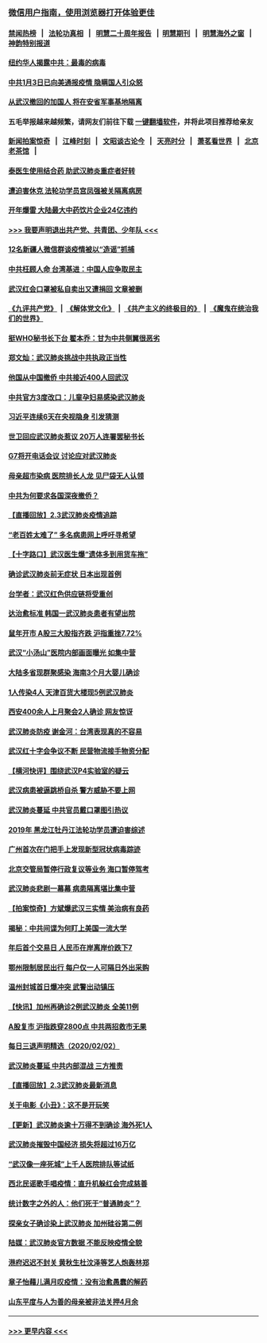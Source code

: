### [微信用户指南，使用浏览器打开体验更佳](https://github.com/gfw-breaker/banned-news1/blob/master/indexes/wechat-guide.md?t=0)
#### [禁闻热榜](热点新闻.md?t=0)  &nbsp;&nbsp;|&nbsp;&nbsp; [法轮功真相](https://github.com/gfw-breaker/truth/blob/master/README.md?t=0) &nbsp;&nbsp;|&nbsp;&nbsp; [明慧二十周年报告](https://github.com/gfw-breaker/mh-reports/blob/master/README.md?t=0) &nbsp;&nbsp;|&nbsp;&nbsp;[明慧期刊](https://github.com/gfw-breaker/mh-qikan) &nbsp;&nbsp;|&nbsp;&nbsp; [明慧海外之窗](https://github.com/gfw-breaker/mh-news/blob/master/README.md?t=0) &nbsp;&nbsp;|&nbsp;&nbsp; [神韵特别报道](https://github.com/gfw-breaker/mh-news/blob/master/shenyun.md?t=0)
#### [纽约华人揭露中共：最毒的病毒](../pages/nsc413/n11840631.md?t=02040322) 
#### [中共1月3日已向美通报疫情 隐瞒国人引众怒](../pages/nsc413/n11841978.md?t=02040322) 
#### [从武汉撤回的加国人 将在安省军事基地隔离](../pages/nsc413/n11840777.md?t=02040322) 
#### 五毛举报越来越频繁，请网友们前往下载 [一键翻墙软件](https://github.com/gfw-breaker/ssr-accounts)，并将此项目推荐给亲友
#### [新闻拍案惊奇](https://github.com/gfw-breaker/banned-news1/blob/master/pages/link4.md) &nbsp;&nbsp;|&nbsp;&nbsp; [江峰时刻](https://github.com/gfw-breaker/banned-news1/blob/master/pages/link4.md) &nbsp;&nbsp;|&nbsp;&nbsp; [文昭谈古论今](https://github.com/gfw-breaker/banned-news1/blob/master/pages/link4.md) &nbsp;&nbsp;|&nbsp;&nbsp; [天亮时分](https://github.com/gfw-breaker/banned-news1/blob/master/pages/link4.md) &nbsp;&nbsp;|&nbsp;&nbsp; [萧茗看世界](https://github.com/gfw-breaker/banned-news1/blob/master/pages/link4.md) &nbsp;&nbsp;|&nbsp;&nbsp; [北京老茶馆](https://github.com/gfw-breaker/banned-news1/blob/master/pages/link4.md) &nbsp;&nbsp;|&nbsp;&nbsp; 
#### [泰医生使用结合药 助武汉肺炎重症者好转](../pages/nsc413/n11842096.md?t=02040322) 
#### [遭迫害休克 法轮功学员宫凤强被关隔离病房](../pages/nsc413/n11841492.md?t=02040322) 
#### [开年爆雷  大陆最大中药饮片企业24亿违约](../pages/nsc413/n11841904.md?t=02040322) 
#### [>>> 我要声明退出共产党、共青团、少年队 <<<](https://github.com/begood0513/goodnews/blob/master/quit/letter.md) 
#### [12名新疆人微信群谈疫情被以“造谣”抓捕](../pages/nsc413/n11839897.md?t=02040322) 
#### [中共枉顾人命 台湾基进：中国人应争取民主](../pages/nsc413/n11841532.md?t=02040322) 
#### [武汉红会口罩被私自卖出又遭捐回 文章被删](../pages/nsc413/n11841871.md?t=02040322) 
#### [《九评共产党》](https://github.com/begood0513/9ping.md/blob/master/README.md) &nbsp;|&nbsp; [《解体党文化》](../../../../jtdwh.md/blob/master/README.md)  &nbsp;|&nbsp; [《共产主义的终极目的》](../../../../gczydzjmd.md/blob/master/README.md) &nbsp;|&nbsp; [《魔鬼在统治我们的世界》](../../../../mgztzwmdsj.md/blob/master/README.md) 
#### [挺WHO秘书长下台 翟本乔：甘为中共侧翼很恶劣](../pages/nsc413/n11841484.md?t=02040322) 
#### [郑文灿：武汉肺炎挑战中共执政正当性](../pages/nsc413/n11841537.md?t=02040322) 
#### [他国从中国撤侨 中共接近400人回武汉](../pages/nsc413/n11841290.md?t=02040322) 
#### [中共官方3度改口：儿童孕妇易感染武汉肺炎](../pages/nsc413/n11841631.md?t=02040322) 
#### [习近平连续6天在央视隐身 引发猜测](../pages/nsc413/n11841881.md?t=02040322) 
#### [世卫回应武汉肺炎惹议 20万人连署罢秘书长](../pages/nsc413/n11841664.md?t=02040322) 
#### [G7将开电话会议 讨论应对武汉肺炎](../pages/nsc413/n11841658.md?t=02040322) 
#### [母亲超市染病 医院排长人龙 见尸袋无人认领](../pages/nsc413/n11841762.md?t=02040322) 
#### [中共为何要求各国深夜撤侨？](../pages/nsc413/n11841731.md?t=02040322) 
#### [【直播回放】2.3武汉肺炎疫情追踪](../pages/nsc413/n11841577.md?t=02040322) 
#### [“老百姓太难了” 多名病患网上呼吁寻希望](../pages/nsc413/n11841565.md?t=02040322) 
#### [【十字路口】武汉医生爆“遗体多到用货车拖”](../pages/nsc413/n11840013.md?t=02040322) 
#### [确诊武汉肺炎前无症状 日本出现首例](../pages/nsc413/n11841567.md?t=02040322) 
#### [台学者：武汉红色供应链将受重创](../pages/nsc413/n11841596.md?t=02040322) 
#### [达治愈标准 韩国一武汉肺炎患者有望出院](../pages/nsc413/n11841523.md?t=02040322) 
#### [鼠年开市 A股三大股指齐跌 沪指重挫7.72%](../pages/nsc413/n11840461.md?t=02040322) 
#### [武汉“小汤山”医院内部画面曝光 如集中营](../pages/nsc413/n11841060.md?t=02040322) 
#### [大陆多省现群聚感染 海南3个月大婴儿确诊](../pages/nsc413/n11841274.md?t=02040322) 
#### [1人传染4人 天津百货大楼现5例武汉肺炎](../pages/nsc413/n11840677.md?t=02040322) 
#### [西安400余人上月聚会2人确诊 网友惊讶](../pages/nsc413/n11841178.md?t=02040322) 
#### [武汉肺炎防疫 谢金河：台湾表现真的不容易](../pages/nsc413/n11841120.md?t=02040322) 
#### [武汉红十字会争议不断 民营物流接手物资分配](../pages/nsc413/n11840733.md?t=02040322) 
#### [【横河快评】围绕武汉P4实验室的疑云](../pages/nsc413/n11840494.md?t=02040322) 
#### [武汉病患被逼跳桥自杀 警方威胁不要上网](../pages/nsc413/n11838521.md?t=02040322) 
#### [武汉肺炎蔓延 中共官员戴口罩图引热议](../pages/nsc413/n11840917.md?t=02040322) 
#### [2019年 黑龙江牡丹江法轮功学员遭迫害综述](../pages/nsc413/n11839335.md?t=02040322) 
#### [广州首次在门把手上发现新型冠状病毒踪迹](../pages/nsc413/n11840613.md?t=02040322) 
#### [北京交管局暂停行政复议等业务 海口暂停驾考](../pages/nsc413/n11840528.md?t=02040322) 
#### [武汉肺炎悲剧一幕幕 病患隔离堪比集中营](../pages/nsc413/n11838047.md?t=02040322) 
#### [【拍案惊奇】方斌爆武汉三实情 美治病有良药](../pages/nsc413/n11839984.md?t=02040322) 
#### [揭秘：中共间谍为何盯上美国一流大学](../pages/nsc413/n11840270.md?t=02040322) 
#### [年后首个交易日 人民币在岸离岸价跌下7](../pages/nsc413/n11840366.md?t=02040322) 
#### [鄂州限制居民出行 每户仅一人可隔日外出采购](../pages/nsc413/n11839131.md?t=02040322) 
#### [温州封城首日爆冲突 武警出动镇压](../pages/nsc413/n11839881.md?t=02040322) 
#### [【快讯】加州再确诊2例武汉肺炎 全美11例](../pages/nsc413/n11840339.md?t=02040322) 
#### [A股复市 沪指跌穿2800点 中共两招救市无果](../pages/nsc413/n11839859.md?t=02040322) 
#### [每日三退声明精选（2020/02/02）](../pages/nsc413/n11840257.md?t=02040322) 
#### [武汉肺炎蔓延 中共内部混战 三方推责](../pages/nsc413/n11839612.md?t=02040322) 
#### [【直播回放】2.3武汉肺炎最新消息](../pages/nsc413/n11840124.md?t=02040322) 
#### [关于电影《小丑》：这不是开玩笑](../pages/nsc413/n11839360.md?t=02040322) 
#### [【更新】武汉肺炎逾十万得不到确诊 海外死1人](../pages/nsc413/n11801312.md?t=02040322) 
#### [武汉肺炎摧毁中国经济 损失将超过16万亿](../pages/nsc413/n11839723.md?t=02040322) 
#### [“武汉像一座死城”上千人医院排队等试纸](../pages/nsc413/n11839724.md?t=02040322) 
#### [西北民谣歌手唱疫情：直升机躲红会完成慈善](../pages/nsc413/n11839757.md?t=02040322) 
#### [统计数字之外的人：他们死于“普通肺炎”？](../pages/nsc413/n11839788.md?t=02040322) 
#### [探亲女子确诊染上武汉肺炎 加州硅谷第二例](../pages/nsc413/n11839784.md?t=02040322) 
#### [陆媒：武汉肺炎官方数据 不能反映疫情全貌](../pages/nsc413/n11839828.md?t=02040322) 
#### [港府迟迟不封关 黄秋生杜汶泽等艺人炮轰林郑](../pages/nsc413/n11839562.md?t=02040322) 
#### [章子怡藉儿满月叹疫情：没有治愈愚蠢的解药](../pages/nsc413/n11839428.md?t=02040322) 
#### [山东平度与人为善的母亲被非法关押4月余](../pages/nsc413/n11834949.md?t=02040322) 

----
#### [ >>> 更早内容 <<< ](../indexes/nsc413-earlier.md)
